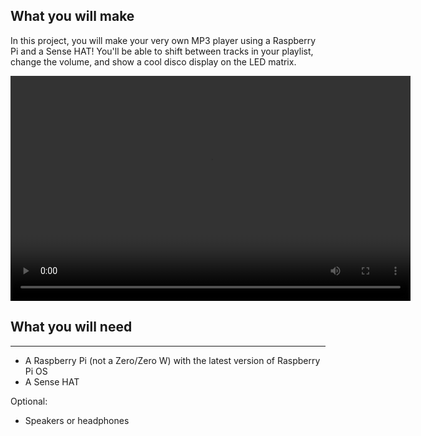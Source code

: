 ## What you will make

In this project, you will make your very own MP3 player using a Raspberry Pi and a Sense HAT! You'll be able to shift 
between tracks in your playlist, change the volume, and show a cool disco display on the LED matrix. 

<video width="640" height="360" controls>
<source src="images/mp3.mp4" type="video/mp4">
Your browser does not support MP4 video, so try FireFox or Chrome.
</video>


## What you will need
---
- A Raspberry Pi (not a Zero/Zero W) with the latest version of Raspberry Pi OS
- A Sense HAT

Optional:
- Speakers or headphones



